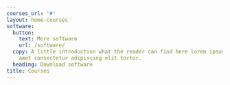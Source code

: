 ```yaml
---
courses_url: '#'
layout: home-courses
software:
  button:
    text: More software
    url: /software/
  copy: A little introduction what the reader can find here lorem ipsum dolor sit
    amet consectetur adipiscing elit tortor.
  heading: Download software
title: Courses
---
```

